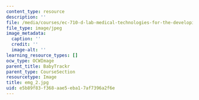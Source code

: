 ```yaml
---
content_type: resource
description: ''
file: /media/courses/ec-710-d-lab-medical-technologies-for-the-developing-world-spring-2010/e5b89f83f368aae5eba17af7396a2f6e_emg_2.jpg
file_type: image/jpeg
image_metadata:
  caption: ''
  credit: ''
  image-alt: ''
learning_resource_types: []
ocw_type: OCWImage
parent_title: BabyTrackr
parent_type: CourseSection
resourcetype: Image
title: emg_2.jpg
uid: e5b89f83-f368-aae5-eba1-7af7396a2f6e
---
```

